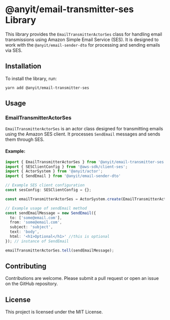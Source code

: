 # @anyit/email-transmitter-ses Library

This library provides the `EmailTransmitterActorSes` class for handling email transmissions using Amazon Simple Email Service (SES). It is designed to work with the `@anyit/email-sender-dto` for processing and sending emails via SES.

## Installation

To install the library, run:

```shell
yarn add @anyit/email-transmitter-ses
```

## Usage

### EmailTransmitterActorSes

`EmailTransmitterActorSes` is an actor class designed for transmitting emails using the Amazon SES client. It 
processes `SendEmail` messages and sends them through SES.

#### Example:

```typescript
import { EmailTransmitterActorSes } from '@anyit/email-transmitter-ses';
import { SESClientConfig } from '@aws-sdk/client-ses';
import { ActorSystem } from '@anyit/actor';
import { SendEmail } from '@anyit/email-sender-dto'

// Example SES client configuration
const sesConfig: SESClientConfig = {};

const emailTransmitterActorSes = ActorSystem.create(EmailTransmitterActorSes, sesConfig);

// Example usage of sendEmail method
const sendEmailMessage = new SendEmail({
  to: ['some@email.com'],
  from: 'some@email.com',
  subject: 'subject',
  text: 'body',
  html: '<h1>Optional</h1>' //this is optional
}); // instance of SendEmail

emailTransmitterActorSes.tell(sendEmailMessage);
```

## Contributing

Contributions are welcome. Please submit a pull request or open an issue on the GitHub repository.

## License

This project is licensed under the MIT License.

